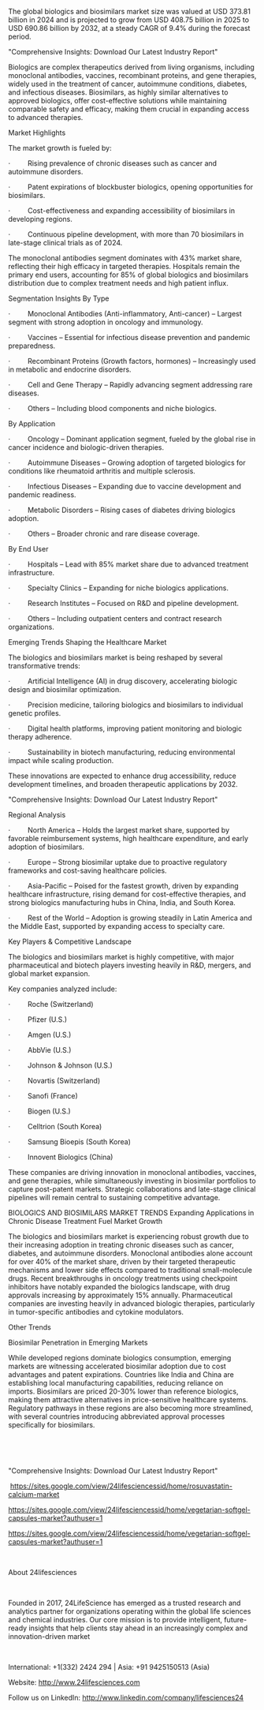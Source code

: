 The global biologics and biosimilars market size was valued at USD 373.81 billion in 2024 and is projected to grow from USD 408.75 billion in 2025 to USD 690.86 billion by 2032, at a steady CAGR of 9.4% during the forecast period.

"Comprehensive Insights: Download Our Latest Industry Report"

Biologics are complex therapeutics derived from living organisms, including monoclonal antibodies, vaccines, recombinant proteins, and gene therapies, widely used in the treatment of cancer, autoimmune conditions, diabetes, and infectious diseases. Biosimilars, as highly similar alternatives to approved biologics, offer cost-effective solutions while maintaining comparable safety and efficacy, making them crucial in expanding access to advanced therapies.

Market Highlights

The market growth is fueled by:

·         Rising prevalence of chronic diseases such as cancer and autoimmune disorders.

·         Patent expirations of blockbuster biologics, opening opportunities for biosimilars.

·         Cost-effectiveness and expanding accessibility of biosimilars in developing regions.

·         Continuous pipeline development, with more than 70 biosimilars in late-stage clinical trials as of 2024.

The monoclonal antibodies segment dominates with 43% market share, reflecting their high efficacy in targeted therapies. Hospitals remain the primary end users, accounting for 85% of global biologics and biosimilars distribution due to complex treatment needs and high patient influx.

Segmentation Insights
By Type

·         Monoclonal Antibodies (Anti-inflammatory, Anti-cancer) – Largest segment with strong adoption in oncology and immunology.

·         Vaccines – Essential for infectious disease prevention and pandemic preparedness.

·         Recombinant Proteins (Growth factors, hormones) – Increasingly used in metabolic and endocrine disorders.

·         Cell and Gene Therapy – Rapidly advancing segment addressing rare diseases.

·         Others – Including blood components and niche biologics.

By Application

·         Oncology – Dominant application segment, fueled by the global rise in cancer incidence and biologic-driven therapies.

·         Autoimmune Diseases – Growing adoption of targeted biologics for conditions like rheumatoid arthritis and multiple sclerosis.

·         Infectious Diseases – Expanding due to vaccine development and pandemic readiness.

·         Metabolic Disorders – Rising cases of diabetes driving biologics adoption.

·         Others – Broader chronic and rare disease coverage.

By End User

·         Hospitals – Lead with 85% market share due to advanced treatment infrastructure.

·         Specialty Clinics – Expanding for niche biologics applications.

·         Research Institutes – Focused on R&D and pipeline development.

·         Others – Including outpatient centers and contract research organizations.

Emerging Trends Shaping the Healthcare Market

The biologics and biosimilars market is being reshaped by several transformative trends:

·         Artificial Intelligence (AI) in drug discovery, accelerating biologic design and biosimilar optimization.

·         Precision medicine, tailoring biologics and biosimilars to individual genetic profiles.

·         Digital health platforms, improving patient monitoring and biologic therapy adherence.

·         Sustainability in biotech manufacturing, reducing environmental impact while scaling production.

These innovations are expected to enhance drug accessibility, reduce development timelines, and broaden therapeutic applications by 2032.

"Comprehensive Insights: Download Our Latest Industry Report"

Regional Analysis

·         North America – Holds the largest market share, supported by favorable reimbursement systems, high healthcare expenditure, and early adoption of biosimilars.

·         Europe – Strong biosimilar uptake due to proactive regulatory frameworks and cost-saving healthcare policies.

·         Asia-Pacific – Poised for the fastest growth, driven by expanding healthcare infrastructure, rising demand for cost-effective therapies, and strong biologics manufacturing hubs in China, India, and South Korea.

·         Rest of the World – Adoption is growing steadily in Latin America and the Middle East, supported by expanding access to specialty care.

Key Players & Competitive Landscape

The biologics and biosimilars market is highly competitive, with major pharmaceutical and biotech players investing heavily in R&D, mergers, and global market expansion.

Key companies analyzed include:

·         Roche (Switzerland)

·         Pfizer (U.S.)

·         Amgen (U.S.)

·         AbbVie (U.S.)

·         Johnson & Johnson (U.S.)

·         Novartis (Switzerland)

·         Sanofi (France)

·         Biogen (U.S.)

·         Celltrion (South Korea)

·         Samsung Bioepis (South Korea)

·         Innovent Biologics (China)

These companies are driving innovation in monoclonal antibodies, vaccines, and gene therapies, while simultaneously investing in biosimilar portfolios to capture post-patent markets. Strategic collaborations and late-stage clinical pipelines will remain central to sustaining competitive advantage.

BIOLOGICS AND BIOSIMILARS MARKET TRENDS
Expanding Applications in Chronic Disease Treatment Fuel Market Growth

The biologics and biosimilars market is experiencing robust growth due to their increasing adoption in treating chronic diseases such as cancer, diabetes, and autoimmune disorders. Monoclonal antibodies alone account for over 40% of the market share, driven by their targeted therapeutic mechanisms and lower side effects compared to traditional small-molecule drugs. Recent breakthroughs in oncology treatments using checkpoint inhibitors have notably expanded the biologics landscape, with drug approvals increasing by approximately 15% annually. Pharmaceutical companies are investing heavily in advanced biologic therapies, particularly in tumor-specific antibodies and cytokine modulators.

Other Trends

Biosimilar Penetration in Emerging Markets

While developed regions dominate biologics consumption, emerging markets are witnessing accelerated biosimilar adoption due to cost advantages and patent expirations. Countries like India and China are establishing local manufacturing capabilities, reducing reliance on imports. Biosimilars are priced 20-30% lower than reference biologics, making them attractive alternatives in price-sensitive healthcare systems. Regulatory pathways in these regions are also becoming more streamlined, with several countries introducing abbreviated approval processes specifically for biosimilars.

 

 

"Comprehensive Insights: Download Our Latest Industry Report"




 https://sites.google.com/view/24lifesciencessid/home/rosuvastatin-calcium-market

https://sites.google.com/view/24lifesciencessid/home/vegetarian-softgel-capsules-market?authuser=1

https://sites.google.com/view/24lifesciencessid/home/vegetarian-softgel-capsules-market?authuser=1

 

About 24lifesciences

 

Founded in 2017, 24LifeScience has emerged as a trusted research and analytics partner for organizations operating within the global life sciences and chemical industries. Our core mission is to provide intelligent, future-ready insights that help clients stay ahead in an increasingly complex and innovation-driven market

 

International: +1(332) 2424 294 | Asia: +91 9425150513 (Asia)

Website: http://www.24lifesciences.com

Follow us on LinkedIn: http://www.linkedin.com/company/lifesciences24

 
